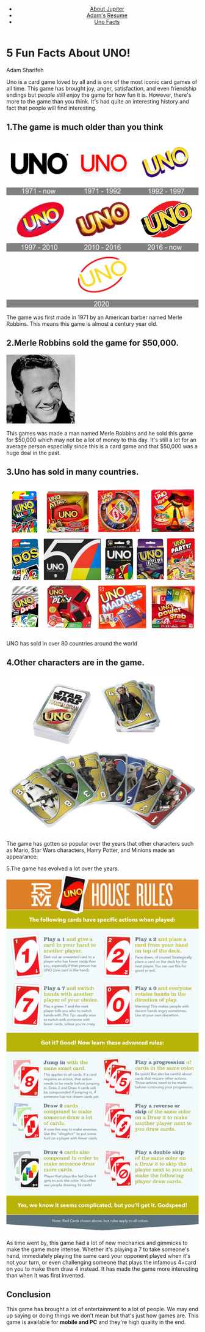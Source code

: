 <!Doctype html>
<html lang="en">
<head>
  <meta charset="utf-8">
  <title>Uno Facts</title>
</head>
<body>
<header>
  <nav>
    <ul>
      <li><a href="https://adam893-o.github.io/project-1-jupiter.html">About Jupiter</a></li>
      <li><a href="https://adam893-o.github.io/resume.html">Adam's Resume</a></li>
      <li><a href="https://adam893-o.github.io/Project-1-UNO">Uno Facts</a></li>
    </ul>
  </nav>
</header>
  <div>
  <h1>5 Fun Facts About UNO!</h1>
  <p>Adam Sharifeh</p>
  <p>Uno is a card game loved by all and is one of the most iconic card games of all time. This game has brought joy, anger, satisfaction, and even friendship endings but people still enjoy the game for how fun it is. However, there's more to the game than you think. It's had quite an interesting history and fact that people will find interesting.</p>
  <h2>1.The game is much older than you think</h2>
  <img src="media/Image4.png" alt="Image of Uno history"/>
  <p>The game was first made in 1971 by an American barber named Merle Robbins. This means this game is almost a century year old.</p>
  <h2>2.Merle Robbins sold the game for $50,000.</h2>
  <img src="media/Image5.jpeg" alt="Image of Merle Robbins"/>
  <p>This games was made a man named Merle Robbins and he sold this game for $50,000 which may not be a lot of money to this day. It's still a lot for an average person especially since this is a card game and that $50,000 was a huge deal in the past.</p>
  <h2>3.Uno has sold in many countries.</h2>
  <img src="media/Image6.png" alt="Image of other UNO cards"/>
  <p>UNO has sold in over 80 countries around the world</p>
  <h2>4.Other characters are in the game.</h2>
  <img src="media/Image7.jpeg" alt="Image of Uno history"/>
  <p> The game has gotten so popular over the years that other characters such as Mario, Star Wars characters, Harry Potter, and Minions made an appearance.</p
  <h2>5.The game has evolved a lot over the years.</h2>
  <img src="media/Image8.png" alt="Image of Uno new rules"/>
  <p>As time went by, this game had a lot of new mechanics and gimmicks to make the game more intense. Whether it's playing a 7 to take someone's hand, immediately playing the same card your opponent played when it's not your turn, or even challenging someone that plays the infamous 4+card on you to make them draw 4 instead. It has made the game more interesting than when it was first invented.</p>
  <h2>Conclusion</h2>
  <p>This game has brought a lot of entertainment to a lot of people. We may end up saying or doing things we don't mean but that's just how games are. This game is available for <strong>mobile and PC</strong> and they're high quality in the end.</p>
  </div>
</body>
</html>
